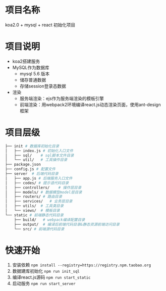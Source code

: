 # 项目名称

koa2.0 + mysql + react 初始化项目

# 项目说明

+ koa2搭建服务
+ MySQL作为数据库
    - mysql 5.6 版本
    - 储存普通数据
    - 存储session登录态数据 
+ 渲染
    - 服务端渲染：ejs作为服务端渲染的模板引擎
    - 前端渲染：用webpack2环境编译react.js动态渲染页面，使用ant-design框架    

# 项目层级

```sh
├── init # 数据库初始化目录
│   ├── index.js # 初始化入口文件
│   ├── sql/    # sql脚本文件目录
│   └── util/   # 工具操作目录
├── package.json 
├── config.js # 配置文件
├── server  # 后端代码目录
│   ├── app.js # 后端服务入口文件
│   ├── codes/ # 提示语代码目录
│   ├── controllers/    # 操作层目录
│   ├── models/ # 数据模型model层目录
│   ├── routers/ # 路由目录
│   ├── services/   # 业务层目录
│   ├── utils/  # 工具类目录
│   └── views/  # 模板目录
└── static # 前端静态代码目录
    ├── build/   # webpack编译配置目录
    ├── output/  # 编译后前端代码目录&静态资源前端访问目录
    └── src/ # 前端源代码目录
```

# 快速开始
1. 安装依赖 `npm install --registry=https://registry.npm.taobao.org`
2. 数据建库初始化 `npm run init_sql`
3. 编译react.js源码 `npm run start_static`
4. 启动服务 `npm run start_server`
 